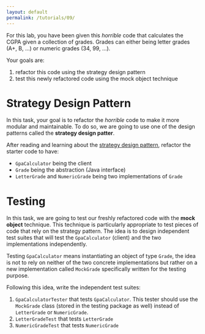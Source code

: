 ```yaml
---
layout: default
permalink: /tutorials/09/
---
```


For this lab, you have been given this *horrible* code that calculates the CGPA given a collection of grades. Grades can either being letter grades (A+, B, ...) or numeric grades (34, 99, ...). 

Your goals are: 

1. refactor this code using the strategy design pattern
2. test this newly refactored code using the mock object technique

# Strategy Design Pattern

In this task, your goal is to refactor the *horrible* code to make it more modular and maintainable. To do so, we are going to use one of the design patterns called the **strategy design patter**.  

After reading and learning about the [strategy design pattern](https://sourcemaking.com/design_patterns/strategy), refactor the starter code to have: 

- `GpaCalculator` being the client
- `Grade` being the abstraction (Java interface)
- `LetterGrade` and `NumericGrade` being two implementations of `Grade`

# Testing

In this task, we are going to test our freshly refactored code with the **mock object** technique. This technique is particularly appropriate to test pieces of code that rely on the strategy pattern. The idea is to design independent test suites that will test the `GpaCalculator` (client) and the two implementations independently. 

Testing `GpaCalculator` means instantiating an object of type `Grade`, the idea is not to rely on neither of the two concrete implementations but rather on a new implementation called `MockGrade` specifically written for the testing purpose.

Following this idea, write the independent test suites:

1. `GpaCalculatorTester` that tests `GpaCalculator`. This tester should use the `MockGrade` class (stored in the testing package as well) instead of `LetterGrade` or `NumericGrade`.
2. `LetterGradeTest` that tests `LetterGrade`
3. `NumericGradeTest` that tests `NumericGrade`

 

  

